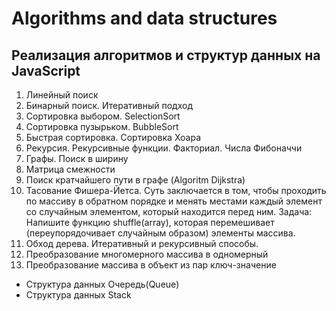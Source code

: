 # Algorithms and data structures 

## Реализация алгоритмов и структур данных на JavaScript

1. Линейный поиск
2. Бинарный поиск. Итеративный подход
3. Сортировка выбором. SelectionSort
4. Cортировка пузырьком. BubbleSort
5. Быстрая сортировка. Сортировка Хоара
6. Рекурсия. Рекурсивные функции. Факториал. Числа Фибоначчи
8. Графы. Поиск в ширину
9. Матрица смежности
10. Поиск кратчайшего пути в графе (Algoritm Dijkstra)
11. Тасование Фишера-Йетса. Суть заключается в том, чтобы проходить по массиву в обратном порядке и менять местами каждый элемент со случайным элементом, который находится перед ним. Задача: Напишите функцию shuffle(array), которая перемешивает (переупорядочивает случайным образом) элементы массива.
12. Обход дерева. Итеративный и рекурсивный способы.
13. Преобразование многомерного массива в одномерный
14. Преобразование массива в объект из пар ключ-значение







- Структура данных Очередь(Queue)
- Структура данных Stack

